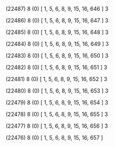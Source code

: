 (22487) 8 (0) [ 1, 5, 6, 8, 9, 15, 16, 646 ] 3 


(22486) 8 (0) [ 1, 5, 6, 8, 9, 15, 16, 647 ] 3 


(22485) 8 (0) [ 1, 5, 6, 8, 9, 15, 16, 648 ] 3 


(22484) 8 (0) [ 1, 5, 6, 8, 9, 15, 16, 649 ] 3 


(22483) 8 (0) [ 1, 5, 6, 8, 9, 15, 16, 650 ] 3 


(22482) 8 (0) [ 1, 5, 6, 8, 9, 15, 16, 651 ] 3 


(22481) 8 (0) [ 1, 5, 6, 8, 9, 15, 16, 652 ] 3 


(22480) 8 (0) [ 1, 5, 6, 8, 9, 15, 16, 653 ] 3 


(22479) 8 (0) [ 1, 5, 6, 8, 9, 15, 16, 654 ] 3 


(22478) 8 (0) [ 1, 5, 6, 8, 9, 15, 16, 655 ] 3 


(22477) 8 (0) [ 1, 5, 6, 8, 9, 15, 16, 656 ] 3 


(22476) 8 (0) [ 1, 5, 6, 8, 9, 15, 16, 657 ]  

